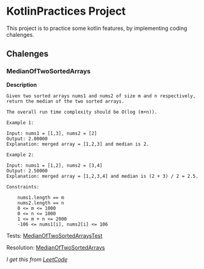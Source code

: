 # KotlinPractices Project

This project is to practice some kotlin features, by implementing coding chalenges.

## Chalenges

### MedianOfTwoSortedArrays
**Description**
```
Given two sorted arrays nums1 and nums2 of size m and n respectively, return the median of the two sorted arrays.

The overall run time complexity should be O(log (m+n)).

Example 1:

Input: nums1 = [1,3], nums2 = [2]
Output: 2.00000
Explanation: merged array = [1,2,3] and median is 2.

Example 2:

Input: nums1 = [1,2], nums2 = [3,4]
Output: 2.50000
Explanation: merged array = [1,2,3,4] and median is (2 + 3) / 2 = 2.5.

Constraints:

    nums1.length == m
    nums2.length == n
    0 <= m <= 1000
    0 <= n <= 1000
    1 <= m + n <= 2000
    -106 <= nums1[i], nums2[i] <= 106
```
Tests:
    [MedianOfTwoSortedArraysTest](src/test/kotlin/chalenges/MedianOfTwoSortedArraysTest.kt)

Resolution:
[MedianOfTwoSortedArrays](src/main/kotlin/chalenges/MedianOfTwoSortedArrays.kt)


*I get this from [LeetCode](https://leetcode.com/problems/median-of-two-sorted-arrays/description/)*